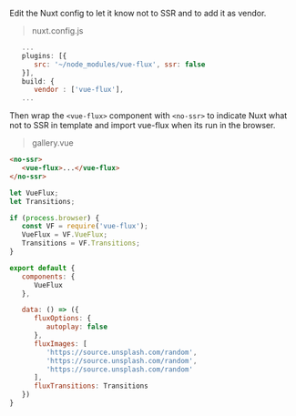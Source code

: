 ---
---

Edit the Nuxt config to let it know not to SSR and to add it as vendor.

> nuxt.config.js

```js
   ...
   plugins: [{
      src: '~/node_modules/vue-flux', ssr: false
   }],
   build: {
      vendor : ['vue-flux'],
   ...
```

Then wrap the `<vue-flux>` component with `<no-ssr>` to indicate Nuxt what not to SSR in template and import vue-flux when its run in the browser.

> gallery.vue

``` html
<no-ssr>
   <vue-flux>...</vue-flux>
</no-ssr>
```

```js
let VueFlux;
let Transitions;

if (process.browser) {
   const VF = require('vue-flux');
   VueFlux = VF.VueFlux;
   Transitions = VF.Transitions;
}

export default {
   components: {
      VueFlux
   },

   data: () => ({
      fluxOptions: {
         autoplay: false
      },
      fluxImages: [
         'https://source.unsplash.com/random',
         'https://source.unsplash.com/random',
         'https://source.unsplash.com/random'
      ],
      fluxTransitions: Transitions
   })
}
```

